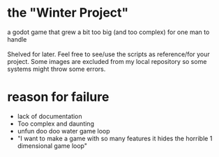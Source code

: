 # the "Winter Project"
a godot game that grew a bit too big (and too complex) for one man to handle  <br><br>
Shelved for later. Feel free to see/use the scripts as reference/for your project. Some images are excluded from my local repository so some systems might throw some errors.
# reason for failure
- lack of documentation
- Too complex and daunting
- unfun doo doo water game loop
- "I want to make a game with so many features it hides the horrible 1 dimensional game loop"
